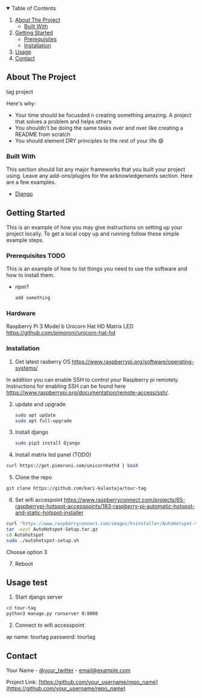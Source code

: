 
<!-- TABLE OF CONTENTS -->
<details open="open">
  <summary>Table of Contents</summary>
  <ol>
    <li>
      <a href="#about-the-project">About The Project</a>
      <ul>
        <li><a href="#built-with">Built With</a></li>
      </ul>
    </li>
    <li>
      <a href="#getting-started">Getting Started</a>
      <ul>
        <li><a href="#prerequisites">Prerequisites</a></li>
        <li><a href="#installation">Installation</a></li>
      </ul>
    </li>
    <li><a href="#usage">Usage</a></li>
    <li><a href="#contact">Contact</a></li>

  </ol>
</details>



<!-- ABOUT THE PROJECT -->
## About The Project

tag project 

Here's why:
* Your time should be focusded n creating something amazing. A project that solves a problem and helps others
* You shouldn't be doing the same tasks over and over like creating a README from scratch
* You should element DRY principles to the rest of your life :smile:


### Built With

This section should list any major frameworks that you built your project using. Leave any add-ons/plugins for the acknowledgements section. Here are a few examples.
* [Django](https://www.djangoproject.com/)




<!-- GETTING STARTED -->
## Getting Started

This is an example of how you may give instructions on setting up your project locally.
To get a local copy up and running follow these simple example steps.

### Prerequisites TODO

This is an example of how to list things you need to use the software and how to install them.
* npm?
  ```sh
  add something
  ```
### Hardware

Raspberry Pi 3 Model b
Unicorn Hat HD Matrix LED
https://github.com/pimoroni/unicorn-hat-hd


### Installation

1. Get latest rasberry OS  https://www.raspberrypi.org/software/operating-systems/

In addition you can enable SSH to control your Raspberry pi remotely. Instructions for enabling SSH can be found here https://www.raspberrypi.org/documentation/remote-access/ssh/.

2. update and upgrade

   ```sh
   sudo apt update
   sudo apt full-upgrade
   ```
3. Install django

	```sh
	sudo pip3 install Django
	```

4. Install matrix led panel (TODO)

  ```sh
  curl https://get.pimoroni.com/unicornhathd | bash
  ```

5. Clone the repo

  ```sh
  git clone https://github.com/kari-kalastaja/tour-tag
  ```
6. Set wifi accespoint https://www.raspberryconnect.com/projects/65-raspberrypi-hotspot-accesspoints/183-raspberry-pi-automatic-hotspot-and-static-hotspot-installer

  ```sh
  curl "https://www.raspberryconnect.com/images/hsinstaller/AutoHotspot-Setup.tar.gz" -o AutoHotspot-Setup.tar.gz
  tar -xzvf AutoHotspot-Setup.tar.gz
  cd Autohotspot
  sudo ./autohotspot-setup.sh
  ```
  Choose option 3

7. Reboot

<!-- USAGE EXAMPLES -->
## Usage test

1. Start django server

```sh
cd tour-tag
python3 manage.py runserver 0:8000
```

2. Connect to wifi accesspoint

ap name: tourtag
password: tourtag

<!-- CONTACT -->
## Contact

Your Name - [@your_twitter](https://twitter.com/your_username) - email@example.com

Project Link: [https://github.com/your_username/repo_name](https://github.com/your_username/repo_name)


